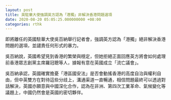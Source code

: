 ```yaml
---
layout: post
title: 英駐華大使強調英方認為「港獨」非解決香港問題選項
date: 2020-08-20 05:05:25.000000000 +08:00
categories: rthk
---
```


即將離任的英國駐華大使吳百納舉行記者會，強調英方認為「港獨」絕非解決香港問題的選項，並譴責任何形式的暴力。

吳百納說，英國希望見到香港的繁榮與穩定，但她拒絕正面回應英方將會如何處理前香港眾志創黨主席羅冠聰等人，據報有意在英國成立「流亡議會」。

吳百納承認，英國確實擔憂「港區國安法」是否會動搖香港的高度自治與權利自由，但中英雙方在對待這些分歧上，溝通渠道一直暢通，相信問題最終可以透過對話解決，英國亦願意與中國深化合作，認為在非洲、第四次工業革命、氣候變化等議題上，中國仍然會是英國的密切夥伴。
